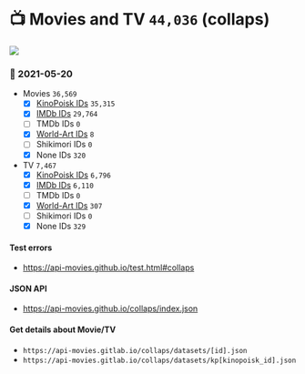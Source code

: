 # :tv: Movies and TV `44,036` (collaps)

<a href="https://API-Movies.github.io"><img src="https://API-Movies.github.io/banner.png?cache"></a>

### :date: 2021-05-20
- Movies `36,569`
  - [x] <a href="https://API-Movies.github.io/collaps/movie_kinopoisk_ids.json">KinoPoisk IDs</a> `35,315`
  - [x] <a href="https://API-Movies.github.io/collaps/movie_imdb_ids.json">IMDb IDs</a> `29,764`
  - [ ] TMDb IDs `0`
  - [x] <a href="https://API-Movies.github.io/collaps/movie_world_art_ids.json">World-Art IDs</a> `8`
  - [ ] Shikimori IDs `0`
  - [x] None IDs `320`
- TV `7,467`
  - [x] <a href="https://API-Movies.github.io/collaps/tv_kinopoisk_ids.json">KinoPoisk IDs</a> `6,796`
  - [x] <a href="https://API-Movies.github.io/collaps/tv_imdb_ids.json">IMDb IDs</a> `6,110`
  - [ ] TMDb IDs `0`
  - [x] <a href="https://API-Movies.github.io/collaps/tv_world_art_ids.json">World-Art IDs</a> `307`
  - [ ] Shikimori IDs `0`
  - [x] None IDs `329`
#### Test errors
- <a href='https://api-movies.github.io/test.html#collaps'>https://api-movies.github.io/test.html#collaps</a>
#### JSON API
- <a href='https://api-movies.github.io/collaps/index.json'>https://api-movies.github.io/collaps/index.json</a>
#### Get details about Movie/TV
- `https://api-movies.gitlab.io/collaps/datasets/[id].json`
- `https://api-movies.gitlab.io/collaps/datasets/kp[kinopoisk_id].json`
